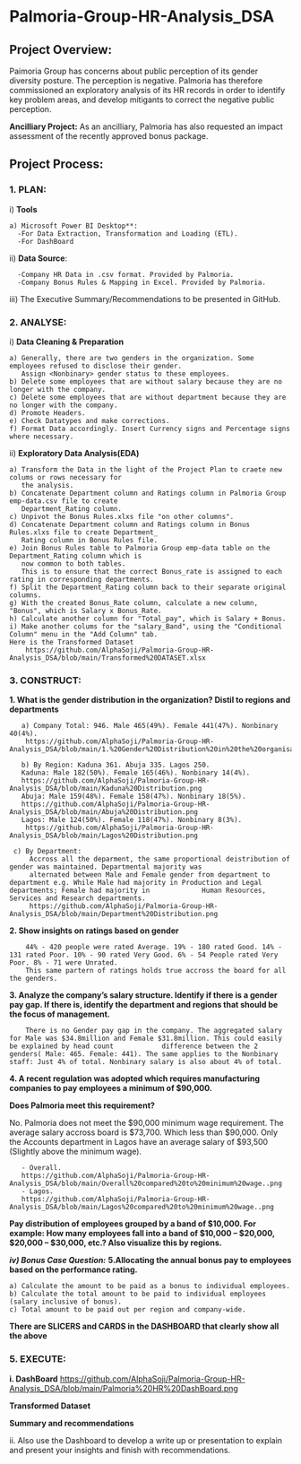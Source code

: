 # Palmoria-Group-HR-Analysis_DSA
## Project Overview:
Paimoria Group has concerns about public perception of its gender diversity posture. The perception is negative. 
Palmoria has therefore commissioned an exploratory analysis of its HR records in order to identify key problem areas, 
and develop mitigants to correct the negative public perception.

**Ancilliary Project:** As an ancilliary, Palmoria has also requested an impact assessment of the recently 
approved bonus package.

## Project Process: 
### 1.	PLAN:
i)	**Tools**

    a) Microsoft Power BI Desktop**: 
      -For Data Extraction, Transformation and Loading (ETL).
      -For DashBoard
      
ii)	**Data Source**:

      -Company HR Data in .csv format. Provided by Palmoria.
      -Company Bonus Rules & Mapping in Excel. Provided by Palmoria.

iii) The Executive Summary/Recommendations to be presented in GitHub.

### 2.	ANALYSE:
i)	**Data Cleaning & Preparation**

    a) Generally, there are two genders in the organization. Some employees refused to disclose their gender. 
       Assign <Nonbinary> gender status to these employees.
    b) Delete some employees that are without salary because they are no longer with the company. 
    c) Delete some employees that are without department because they are no longer with the company. 
    d) Promote Headers.
    e) Check Datatypes and make corrections.
    f) Format Data accordingly. Insert Currency signs and Percentage signs where necessary.

ii) **Exploratory Data Analysis(EDA)**

    a) Transform the Data in the light of the Project Plan to craete new colums or rows necessary for 
       the analysis.
    b) Concatenate Department column and Ratings column in Palmoria Group emp-data.csv file to create 
       Department_Rating column.
    c) Unpivot the Bonus Rules.xlxs file "on other columns".
    d) Concatenate Department column and Ratings column in Bonus Rules.xlxs file to create Department_
       Rating column in Bonus Rules file.
    e) Join Bonus Rules table to Palmoria Group emp-data table on the Department_Rating column which is 
       now common to both tables. 
       This is to ensure that the correct Bonus_rate is assigned to each rating in corresponding departments.
    f) Split the Department_Rating column back to their separate original columns.
    g) With the created Bonus_Rate column, calculate a new column, "Bonus", which is Salary x Bonus_Rate. 
    h) Calculate another column for "Total_pay", which is Salary + Bonus.
    i) Make another colums for the "salary_Band", using the "Conditional Column" menu in the "Add Column" tab.
    Here is the Transformed Dataset
        https://github.com/AlphaSoji/Palmoria-Group-HR-Analysis_DSA/blob/main/Transformed%20DATASET.xlsx
    
### 3.	CONSTRUCT:

   **1.	What is the gender distribution in the organization? Distil to regions and departments**

       a) Company Total: 946. Male 465(49%). Female 441(47%). Nonbinary 40(4%).
        https://github.com/AlphaSoji/Palmoria-Group-HR-Analysis_DSA/blob/main/1.%20Gender%20Distribution%20in%20the%20organisation.png
       
       b) By Region: Kaduna 361. Abuja 335. Lagos 250.
       Kaduna: Male 182(50%). Female 165(46%). Nonbinary 14(4%).
       https://github.com/AlphaSoji/Palmoria-Group-HR-Analysis_DSA/blob/main/Kaduna%20Distribution.png
       Abuja: Male 159(48%). Female 158(47%). Nonbinary 18(5%).
       https://github.com/AlphaSoji/Palmoria-Group-HR-Analysis_DSA/blob/main/Abuja%20Distribution.png
       Lagos: Male 124(50%). Female 118(47%). Nonbinary 8(3%).
        https://github.com/AlphaSoji/Palmoria-Group-HR-Analysis_DSA/blob/main/Lagos%20Distribution.png

     c) By Department:
         Accross all the deparment, the same proportional deistribution of gender was maintained. Departmental majority was 
         alternated between Male and Female gender from department to department e.g. While Male had majority in Production and Legal departments; Female had majority in             Human Resources, Services and Research departments.
         https://github.com/AlphaSoji/Palmoria-Group-HR-Analysis_DSA/blob/main/Department%20Distribution.png
    
   **2.	Show insights on ratings based on gender**

        44% - 420 people were rated Average. 19% - 180 rated Good. 14% - 131 rated Poor. 10% - 90 rated Very Good. 6% - 54 People rated Very Poor. 8% - 71 were Unrated.
        This same partern of ratings holds true accross the board for all the genders. 

   **3.	Analyze the company’s salary structure. Identify if there is a gender pay gap. 
        If there is, identify the department and regions that should be the focus of management.**

        There is no Gender pay gap in the company. The aggregated salary for Male was $34.8million and Female $31.8million. This could easily be explained by head count            difference between the 2 genders( Male: 465. Female: 441). The same applies to the Nonbinary staff: Just 4% of total. Nonbinary salary is also about 4% of total.
        
   **4.	A recent regulation was adopted which requires manufacturing companies to pay employees a minimum of $90,000.**

   **Does Palmoria meet this requirement?**

   No. Palmoria does not meet the $90,000 minimum wage requirement. The average salary accross board is $73,700. Which less than $90,000. Only the Accounts department in      Lagos have an average salary of $93,500 (Slightly above the minimum wage).
       
       - Overall.
       https://github.com/AlphaSoji/Palmoria-Group-HR-Analysis_DSA/blob/main/Overall%20compared%20to%20minimum%20wage..png
       - Lagos.
       https://github.com/AlphaSoji/Palmoria-Group-HR-Analysis_DSA/blob/main/Lagos%20compared%20to%20minimum%20wage..png
        
   **Pay distribution of employees grouped by a band of $10,000. For example: How many employees fall into a band of $10,000 – $20,000, $20,000 – $30,000, etc.? 
     Also visualize this by regions.**

***iv)	Bonus Case Question:***
    **5.Allocating the annual bonus pay to employees based on the performance rating.** 
   
    a) Calculate the amount to be paid as a bonus to individual employees.
    b) Calculate the total amount to be paid to individual employees (salary inclusive of bonus).
    c) Total amount to be paid out per region and company-wide.

   **There are SLICERS and CARDS in the DASHBOARD that clearly show all the above**

### 5.	EXECUTE:
**i.  DashBoard** 
https://github.com/AlphaSoji/Palmoria-Group-HR-Analysis_DSA/blob/main/Palmoria%20HR%20DashBoard.png

**Transformed Dataset**

**Summary and recommendations**

ii. Also use the Dashboard to develop a write up or presentation to explain and present your insights and finish with recommendations.
